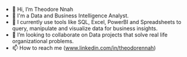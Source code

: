- 👋 Hi, I’m Theodore Nnah
- 👀 I'm a Data and Business Intelligence Analyst.
- 🌱 I currently use tools like SQL, Excel, PowerBI and Spreadsheets to query, manipulate and visualize data for business insights. 
- 💞️ I’m looking to collaborate on Data projects that solve real life organizational problems.
- 📫 How to reach me (www.linkedin.com/in/theodorennah)

<!---
TheodoreNnah/TheodoreNnah is a ✨ special ✨ repository because its `README.md` (this file) appears on your GitHub profile.
You can click the Preview link to take a look at your changes.
--->
